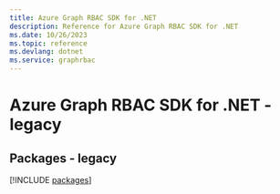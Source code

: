 ```yaml
---
title: Azure Graph RBAC SDK for .NET
description: Reference for Azure Graph RBAC SDK for .NET
ms.date: 10/26/2023
ms.topic: reference
ms.devlang: dotnet
ms.service: graphrbac
---
```

# Azure Graph RBAC SDK for .NET - legacy
## Packages - legacy
[!INCLUDE [packages](graph-rbac-index.md)]